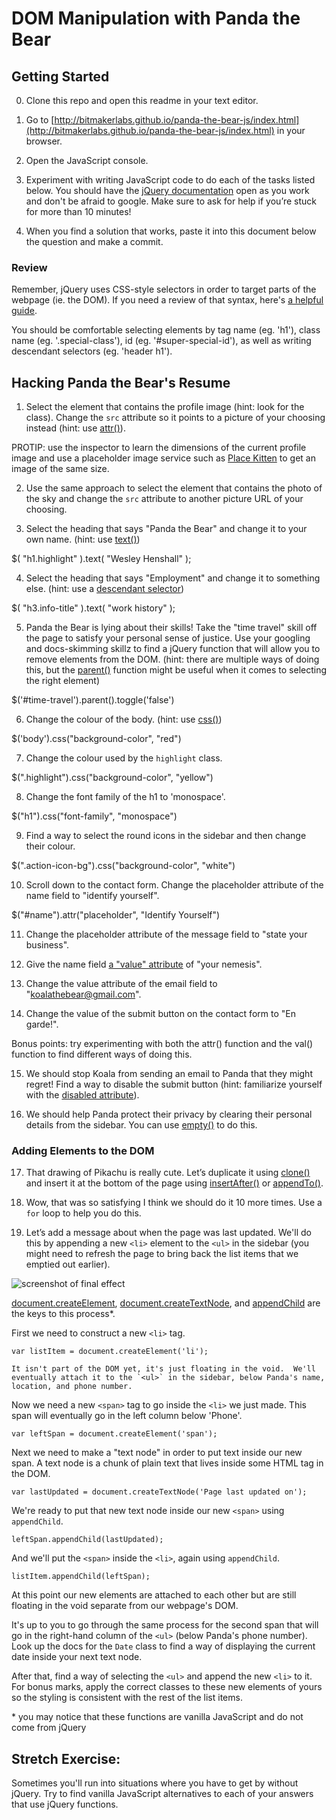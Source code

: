 # DOM Manipulation with Panda the Bear
## Getting Started
0. Clone this repo and open this readme in your text editor.

1. Go to [http://bitmakerlabs.github.io/panda-the-bear-js/index.html](http://bitmakerlabs.github.io/panda-the-bear-js/index.html) in your browser.

2. Open the JavaScript console.

3. Experiment with writing JavaScript code to do each of the tasks listed below.  You should have the [jQuery documentation](http://jquery.com/) open as you work and don't be afraid to google.  Make sure to ask for help if you’re stuck for more than 10 minutes!  

4. When you find a solution that works, paste it into this document below the question and make a commit.


### Review
Remember, jQuery uses CSS-style selectors in order to target parts of the webpage (ie. the DOM).  If you need a review of that syntax, here's [a helpful guide](https://developer.mozilla.org/en/docs/Web/Guide/CSS/Getting_started/Selectors).

You should be comfortable selecting elements by tag name (eg. 'h1'), class name (eg. '.special-class'), id (eg. '#super-special-id'), as well as writing descendant selectors (eg. 'header h1').

## Hacking Panda the Bear's Resume

1. Select the element that contains the profile image (hint: look for the class).  Change the `src` attribute so it points to a picture of your choosing instead (hint: use [attr()](http://api.jquery.com/attr/)).

  PROTIP: use the inspector to learn the dimensions of the current profile image and use a placeholder image service such as [Place Kitten](https://placekitten.com/) to get an image of the same size.

<!-- $( ".profile-image" ).attr( "src", "images/self-portrait-officebg.jpg" ); -->


2. Use the same approach to select the element that contains the photo of the sky and change the `src` attribute to another picture URL of your choosing.

<!-- $( ".photography" ).attr( "src", "images/pikachu-drawing.jpg" ); -->

3. Select the heading that says "Panda the Bear" and change it to your own name. (hint: use [text()](http://api.jquery.com/text/))

$( "h1.highlight" ).text( "Wesley Henshall" );



4. Select the heading that says "Employment" and change it to something else. (hint: use a [descendant selector](https://developer.mozilla.org/en-US/docs/Web/CSS/Descendant_selectors))

$( "h3.info-title" ).text( "work history" );


5. Panda the Bear is lying about their skills!  Take the "time travel" skill off the page to satisfy your personal sense of justice.  Use your googling and docs-skimming skillz to find a jQuery function that will allow you to remove elements from the DOM.  (hint: there are multiple ways of doing this, but the [parent()](http://api.jquery.com/parent/) function might be useful when it comes to selecting the right element)

$('#time-travel').parent().toggle('false')


6. Change the colour of the body. (hint: use [css()](http://api.jquery.com/css/))

$('body').css("background-color", "red")

7. Change the colour used by the `highlight` class.

$(".highlight").css("background-color", "yellow")


8. Change the font family of the h1 to 'monospace'.

$("h1").css("font-family", "monospace")

9. Find a way to select the round icons in the sidebar and then change their colour.


$(".action-icon-bg").css("background-color", "white")

10. Scroll down to the contact form.  Change the placeholder attribute of the name field to "identify yourself".

$("#name").attr("placeholder", "Identify Yourself")

11. Change the placeholder attribute of the message field to "state your business".

12. Give the name field [a "value" attribute](http://www.w3schools.com/tags/att_input_value.asp) of "your nemesis".

13. Change the value attribute of the email field to "koalathebear@gmail.com".

14. Change the value of the submit button on the contact form to "En garde!".

  Bonus points: try experimenting with both the attr() function and the val() function to find different ways of doing this.

15. We should stop Koala from sending an email to Panda that they might regret!  Find a way to disable the submit button (hint: familiarize yourself with the [disabled attribute](http://www.w3schools.com/tags/att_input_disabled.asp)).

16. We should help Panda protect their privacy by clearing their personal details from the sidebar.  You can use [empty()](https://api.jquery.com/empty/) to do this.


### Adding Elements to the DOM

17. That drawing of Pikachu is really cute.  Let’s duplicate it using [clone()](https://api.jquery.com/clone/) and insert it at the bottom of the page using [insertAfter()](http://api.jquery.com/insertafter/) or [appendTo()](http://api.jquery.com/appendto/).

18. Wow, that was so satisfying I think we should do it 10 more times.  Use a `for` loop to help you do this.

19. Let’s add a message about when the page was last updated.  We'll do this by appending a new `<li>` element to the `<ul>` in the sidebar (you might need to refresh the page to bring back the list items that we emptied out earlier).  

  ![screenshot of final effect](panda-last-updated.png)

  [document.createElement](https://developer.mozilla.org/en-US/docs/Web/API/Document/createElement), [document.createTextNode](https://developer.mozilla.org/en-US/docs/Web/API/Document/createTextNode), and [appendChild](https://developer.mozilla.org/en-US/docs/Web/API/Node/appendChild) are the keys to this process\*.

  First we need to construct a new `<li>` tag.

  `var listItem = document.createElement('li');`

    It isn't part of the DOM yet, it's just floating in the void.  We'll eventually attach it to the `<ul>` in the sidebar, below Panda's name, location, and phone number.

   Now we need a new `<span>` tag to go inside the `<li>` we just made.  This span will eventually go in the left column below 'Phone'.

  `var leftSpan = document.createElement('span');`

  Next we need to make a "text node" in order to put text inside our new span.  A text node is a chunk of plain text that lives inside some HTML tag in the DOM.

  `var lastUpdated = document.createTextNode('Page last updated on');`

  We're ready to put that new text node inside our new `<span>` using `appendChild`.

  `leftSpan.appendChild(lastUpdated);`

  And we'll put the `<span>` inside the `<li>`, again using `appendChild`.

  `listItem.appendChild(leftSpan);`

  At this point our new elements are attached to each other but are still floating in the void separate from our webpage's DOM.

  It's up to you to go through the same process for the second span that will go in the right-hand column of the `<ul>` (below Panda's phone number).  Look up the docs for the `Date` class to find a way of displaying the current date inside your next text node.

  After that, find a way of selecting the `<ul>` and append the new `<li>` to it.  For bonus marks, apply the correct classes to these new elements of yours so the styling is consistent with the rest of the list items.


\* you may notice that these functions are vanilla JavaScript and do not come from jQuery


## Stretch Exercise:
Sometimes you'll run into situations where you have to get by without jQuery.  Try to find vanilla JavaScript alternatives to each of your answers that use jQuery functions.
